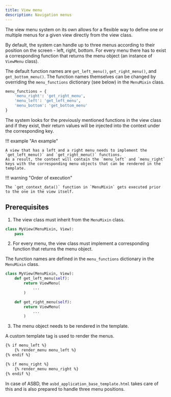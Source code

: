 ```yaml
---
title: View menu
description: Navigation menus
---
```


The view menu system on its own allows for a flexible way to define one or multiple menus for a given view directly from the view class.

By default, the system can handle up to three menus according to their position on the screen - left, right, bottom. For every menu there has to exist a corresponding function that returns the menu object (an instance of `ViewMenu` class).

The default function names are `get_left_menu()`, `get_right_menu()`, and `get_bottom_menu()`. The function names themselves can be changed by overriding the `menu_functions` dictionary (see below) in the `MenuMixin` class.

```Python
menu_functions = {
    'menu_right': 'get_right_menu',
    'menu_left': 'get_left_menu',
    'menu_bottom': 'get_bottom_menu'
}
```

The system looks for the previously mentioned functions in the view class and if they exist, their return values will be injected into the context under the corresponding key.

!!! example "An example"

    A view that has a left and a right menu needs to implement the `get_left_menu()` and `get_right_menu()` functions.
    As a result, the context will contain the `menu_left` and `menu_right` keys with the corresponding menu objects that can be rendered in the template.

!!! warning "Order of execution"

    The `get_context_data()` function in `MenuMixin` gets executed prior to the one in the view itself.

## Prerequisites

1) The view class must inherit from the `MenuMixin` class.

```Python title="views.py"
class MyView(MenuMixin, View):
    pass
```

2) For every menu, the view class must implement a corresponding function that returns the menu object.

The function names are defined in the `menu_functions` dictionary in the `MenuMixin` class.

```Python title="views.py"
class MyView(MenuMixin, View):
    def get_left_menu(self):
        return ViewMenu(
            ...
        )

    def get_right_menu(self):
        return ViewMenu(
            ...
        )
```

3) The menu object needs to be rendered in the template.

A custom template tag is used to render the menus.

```HTML title="template.html"
{% if menu_left %}
    {% render_menu menu_left %}
{% endif %}

{% if menu_right %}
    {% render_menu menu_right %}
{% endif %}
```

In case of ASBD, the `asbd_application_base_template.html` takes care of this and is also prepared to handle three menu positions.
